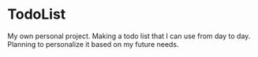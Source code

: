 # TodoList
My own personal project. Making a todo list that I can use from day to day. Planning to personalize it based on my future needs.
